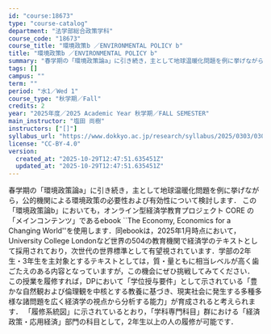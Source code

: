 ```yaml
---
id: "course:18673"
type: "course-catalog"
department: "法学部総合政策学科"
course_code: "18673"
course_title: "環境政策b ／ENVIRONMENTAL POLICY b"
title: "環境政策b ／ENVIRONMENTAL POLICY b"
summary: "春学期の「環境政策論a」に引き続き，主として地球温暖化問題を例に挙げながら，公的機関による環境政策の必要性および有効性について検討します． この「環境政策論b」においても，オンライン型経済学教育プロジェクト CORE の「メインコンテンツ」…"
tags: []
campus: ""
term: ""
period: "水1／Wed 1"
course_type: "秋学期／Fall"
credits: 2
year: "2025年度／2025 Academic Year 秋学期／FALL SEMESTER"
main_instructor: "塩田 尚樹"
instructors: ["[]"]
syllabus_url: "https://www.dokkyo.ac.jp/research/syllabus/2025/0303/0303_18673_ja_JP.html"
license: "CC-BY-4.0"
version:
  created_at: "2025-10-29T12:47:51.635451Z"
  updated_at: "2025-10-29T12:47:51.635451Z"
---
```

春学期の「環境政策論a」に引き続き，主として地球温暖化問題を例に挙げながら，公的機関による環境政策の必要性および有効性について検討します． この「環境政策論b」においても，オンライン型経済学教育プロジェクト CORE の「メインコンテンツ」であるebook ``The Economy, Economics for a Changing World''を使用します．同ebookは，2025年1月時点において，University College Londonなど世界の504の教育機関で経済学のテキストとして採用されており，次世代の世界標準として有望視されています．学部の2年生・3年生を主対象とするテキストとしては，質・量ともに相当レベルが高く歯ごたえのある内容となっていますが，この機会にぜひ挑戦してみてください． この授業を履修すれば，DPにおいて「学位授与要件」として示されている「豊かな自然観および倫理観を中核とする教養に基づき、現実社会に発生する多種多様な諸問題を広く経済学の視点から分析する能力」が育成されると考えられます． 「履修系統図」に示されているとおり，「学科専門科目」群における「経済政策・応用経済」部門の科目として，2年生以上の人の履修が可能です．
